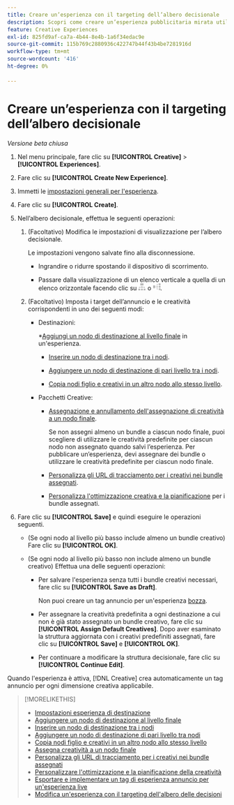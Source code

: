 ```yaml
---
title: Creare un’esperienza con il targeting dell’albero decisionale
description: Scopri come creare un’esperienza pubblicitaria mirata utilizzando una struttura decisionale.
feature: Creative Experiences
exl-id: 825fd9af-ca7a-4b44-8e4b-1a6f34edac9e
source-git-commit: 115b769c2880936c422747b44f43b4be7281916d
workflow-type: tm+mt
source-wordcount: '416'
ht-degree: 0%

---
```


# Creare un’esperienza con il targeting dell’albero decisionale

*Versione beta chiusa*

1. Nel menu principale, fare clic su **[!UICONTROL Creative]** > **[!UICONTROL Experiences]**.

1. Fare clic su **[!UICONTROL Create New Experience]**.

1. Immetti le [impostazioni generali per l&#39;esperienza](experience-settings-targeting.md).

1. Fare clic su **[!UICONTROL Create]**.

1. Nell’albero decisionale, effettua le seguenti operazioni:

   1. (Facoltativo) Modifica le impostazioni di visualizzazione per l’albero decisionale.

      Le impostazioni vengono salvate fino alla disconnessione.

      * Ingrandire o ridurre spostando il dispositivo di scorrimento.

      * Passare dalla visualizzazione di un elenco verticale a quella di un elenco orizzontale facendo clic su ![Visualizza come struttura verticale](/help/creative/assets/tree-vertical.png "Visualizza come struttura verticale") o ![Visualizza come albero orizzontale](/help/creative/assets/tree-horizontal.png "Visualizza come albero orizzontale").

   1. (Facoltativo) Imposta i target dell’annuncio e le creatività corrispondenti in uno dei seguenti modi:

      * Destinazioni:

        *[Aggiungi un nodo di destinazione al livello finale](experience-target-node-add-final.md) in un&#39;esperienza.

         * [Inserire un nodo di destinazione tra i nodi](experience-target-node-add-inner.md).

         * [Aggiungere un nodo di destinazione di pari livello tra i nodi](experience-target-node-add-sibling.md).

         * [Copia nodi figlio e creativi in un altro nodo allo stesso livello](experience-target-node-copy.md).

      * Pacchetti Creative:

         * [Assegnazione e annullamento dell&#39;assegnazione di creatività a un nodo finale](experience-assign-creative-bundles.md).

           Se non assegni almeno un bundle a ciascun nodo finale, puoi scegliere di utilizzare le creatività predefinite per ciascun nodo non assegnato quando salvi l’esperienza. Per pubblicare un’esperienza, devi assegnare dei bundle o utilizzare le creatività predefinite per ciascun nodo finale.

         * [Personalizza gli URL di tracciamento per i creativi nei bundle assegnati](experience-tracking-urls-targeting.md).

         * [Personalizza l&#39;ottimizzazione creativa e la pianificazione](experience-optimization-scheduling-targeting.md) per i bundle assegnati.

1. Fare clic su **[!UICONTROL Save]** e quindi eseguire le operazioni seguenti.

   * (Se ogni nodo al livello più basso include almeno un bundle creativo) Fare clic su **[!UICONTROL OK]**.

   * (Se ogni nodo al livello più basso non include almeno un bundle creativo) Effettua una delle seguenti operazioni:

      * Per salvare l&#39;esperienza senza tutti i bundle creativi necessari, fare clic su **[!UICONTROL Save as Draft]**.

        Non puoi creare un tag annuncio per un&#39;esperienza [bozza](experience-about.md#experience-statuses).

      * Per assegnare la creatività predefinita a ogni destinazione a cui non è già stato assegnato un bundle creativo, fare clic su **[!UICONTROL Assign Default Creatives]**. Dopo aver esaminato la struttura aggiornata con i creativi predefiniti assegnati, fare clic su **[!UICONTROL Save]** e **[!UICONTROL OK]**.

      * Per continuare a modificare la struttura decisionale, fare clic su **[!UICONTROL Continue Edit]**.

Quando l&#39;esperienza è attiva, [!DNL Creative] crea automaticamente un tag annuncio per ogni dimensione creativa applicabile.

>[!MORELIKETHIS]
>
>* [Impostazioni esperienza di destinazione](experience-settings-targeting.md)
>* [Aggiungere un nodo di destinazione al livello finale](experience-target-node-add-final.md)
>* [Inserire un nodo di destinazione tra i nodi](experience-target-node-add-inner.md)
>* [Aggiungere un nodo di destinazione di pari livello tra nodi](experience-target-node-add-sibling.md)
>* [Copia nodi figlio e creativi in un altro nodo allo stesso livello](experience-target-node-copy.md)
>* [Assegna creatività a un nodo finale](experience-assign-creative-bundles.md)
>* [Personalizza gli URL di tracciamento per i creativi nei bundle assegnati](experience-tracking-urls-targeting.md)
>* [Personalizzare l&#39;ottimizzazione e la pianificazione della creatività](experience-optimization-scheduling-targeting.md)
>* [Esportare e implementare un tag di esperienza annuncio per un&#39;esperienza live](/help/creative/experiences/experience-tag-export.md)
>* [Modifica un&#39;esperienza con il targeting dell&#39;albero delle decisioni](experience-edit-targeting.md)
